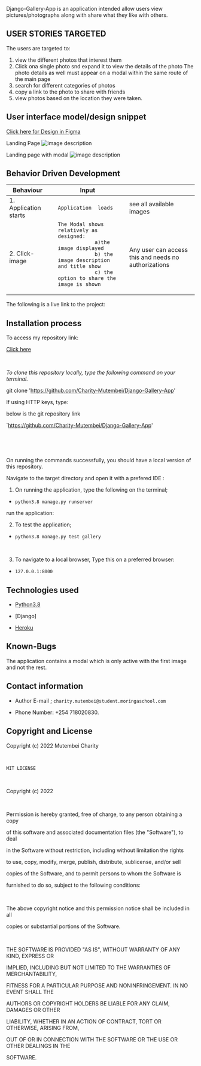 

Django-Gallery-App is an application intended allow users view pictures/photographs along with share what they like with others.

## USER STORIES TARGETED 

The users are targeted to:
1. view the different photos that interest them
2. Click ona  single photo snd expand it to view the details of the photo
    The photo details as well must appear on a modal within the same route of the main page
3. search for different categories of photos
4. copy a link to the photo to share with friends
5. view photos based on the location they were taken. 



## User interface model/design snippet 
[Click here for Design in Figma](https://www.figma.com/file/7QEvjl2wj57PUzkeAqcpyP/Untitled?node-id=0%3A1)

Landing Page
![image description](static/images/Untitled%20(8).png)

Landing page with modal
![image description](static/images/Untitled%20(9).png)









## Behavior Driven Development 



 <table>
    <thead>
      <tr>
        <th>Behaviour</th>
        <th></th>
        <th>Input</th>
         <th></th>
        <th></th>
      </tr>
    </thead>
    <tbody>
        <tr>
            <td>1. Application starts</td>
            <td></td>
            <td><code>Application  loads </code></td>
            <td><code></code></td>
            <td>see all available images</td>
        </tr>
         <tr>
            <td>2. Click-image</td>
            <td></td>
            <td><code>The Modal shows relatively as designed:
            a)the image displayed 
            b) the image description and title show
            c) the option to share the image is shown
            </code></td>
            <td><code></code></td>
            <td>Any user can access this and needs no authorizations </td>
        </tr>
    </tbody>
  </table>

The following is a live link to the project:

## Installation process

To access my repository link:

[Click here](https://github.com/Charity-Mutembei/Django-Gallery-App)

​

*To clone this repository locally, type the following command on your terminal.*

​git clone 'https://github.com/Charity-Mutembei/Django-Gallery-App'

If using HTTP keys, type:

​below is the git repository link

`https://github.com/Charity-Mutembei/Django-Gallery-App'


​


​

On running the commands successfully, you should have a local version of this repository.

Navigate to the target directory and open it with a prefered IDE :

1. On running the application, type the following on the terminal;
+ `python3.8 manage.py runserver`

run the application:


2. To test the application;

+ `python3.8 manage.py test gallery`

​

3. To navigate to a local browser, Type this on a preferred browser:

+ `127.0.0.1:8000`

## Technologies used

* [Python3.8](https://www.python.org/)

* [Django]

* [Heroku](https://heroku.com)

## Known-Bugs

The application contains a modal which is only active with the first image and not the rest. 

## Contact information

+ Author E-mail ; `charity.mutembei@student.moringaschool.com`

+ Phone Number: +254 718020830.

## Copyright and License

Copyright (c) 2022 Mutembei Charity

​

`MIT LICENSE`

​

Copyright (c) 2022 

​

Permission is hereby granted, free of charge, to any person obtaining a copy

of this software and associated documentation files (the "Software"), to deal

in the Software without restriction, including without limitation the rights

to use, copy, modify, merge, publish, distribute, sublicense, and/or sell

copies of the Software, and to permit persons to whom the Software is

furnished to do so, subject to the following conditions:

​

The above copyright notice and this permission notice shall be included in all

copies or substantial portions of the Software.

​

THE SOFTWARE IS PROVIDED "AS IS", WITHOUT WARRANTY OF ANY KIND, EXPRESS OR

IMPLIED, INCLUDING BUT NOT LIMITED TO THE WARRANTIES OF MERCHANTABILITY,

FITNESS FOR A PARTICULAR PURPOSE AND NONINFRINGEMENT. IN NO EVENT SHALL THE

AUTHORS OR COPYRIGHT HOLDERS BE LIABLE FOR ANY CLAIM, DAMAGES OR OTHER

LIABILITY, WHETHER IN AN ACTION OF CONTRACT, TORT OR OTHERWISE, ARISING FROM,

OUT OF OR IN CONNECTION WITH THE SOFTWARE OR THE USE OR OTHER DEALINGS IN THE

SOFTWARE.




